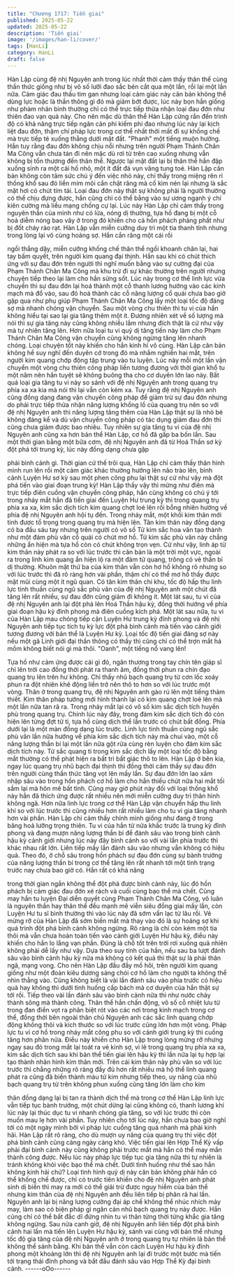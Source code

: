 ```yaml
---
title: "Chương 1717: Tiến giai"
published: 2025-05-22
updated: 2025-05-22
description: 'Tiến giai'
image: '/images/han-li/cover/'
tags: [HanLi]
category: HanLi
draft: false
---
```


Hàn Lập cùng đệ nhị Nguyên anh trong lúc nhất thời cảm thấy
thân thể cùng thần thức giống như bị vô số lưỡi đao sắc bén cắt
qua một lần, rồi lại một lần nữa. Cảm giác đau thấu tim gan
nhưng loại cảm giác này căn bản không thể dùng lực hoặc là thần
thông gì đó mà giảm bớt được, lúc này bọn hắn giống như phàm
nhân bình thường chỉ có thể trực tiếp thừa nhận loại đau đớn như
thiên đao vạn quả này.
Cho nên mặc dù thân thể Hàn Lập cứng rắn đến trình độ có khả
năng trực tiếp ngăn cản phi kiếm phi đao nhưng lúc này lại kịch
liệt đau đớn, thậm chí pháp lực trong cơ thể nhất thời mất đi sự
khống chế mà trực tiếp té xuống thẳng dưới mặt đất.
"Phanh" một tiếng muộn hưởng.
Hắn tuy rằng đau đớn không chịu nổi nhưng trên người Phạm
Thánh Chân Ma Công vẫn chưa tán đi nên mặc dù rơi từ trên cao
xuống nhưng vẫn không bị tổn thương đến thân thể. Ngược lại
mặt đất lại bị thân thể hắn đập xuống sinh ra một cái hố nhỏ, một
ít đất đá vụn văng tung toé.
Hàn Lập căn bản không còn tâm sức chú ý đến việc nhỏ này, chỉ
thấy trong miệng rên rỉ thống khổ sau đó liền mím môi cắn chặt
răng mà cố kìm nén lại nhưng là sắc mặt hơi có chút tím tái. Loại
đau đớn này thật sự không phải là người thường có thể chịu
đựng được, hắn cũng chỉ có thể bằng vào sự ương ngạnh ý chí
kiên cường mà liều mạng chống cự lại.
Lúc này Hàn Lập chỉ cảm thấy trong nguyên thần của mình như
có lửa, nóng dị thường, tựa hồ đang bị một cỗ hoả diễm nóng bao
vây ở trong đó khiến cho cả hồn phách phảng phất như bị đốt
cháy rào rạt. Hàn Lập vẫn miễn cưỡng duy trì một tia thanh tỉnh
nhưng trong lòng lại vô cùng hoảng sợ. Hắn cắn răng một cái rồi

ngồi thẳng dậy, miễn cưỡng khống chế thân thể ngồi khoanh chân
lại, hai tay bấm quyết, trên người kim quang đại thịnh.
Hắn sau khi có chút thích ứng với sự đau đớn trên người thì nghĩ
muốn bằng vào sự cường đại của Phạm Thánh Chân Ma Công
mà khu trừ đi sự khác thường trên người nhưng chuyện tiếp theo
lại làm cho hắn sửng sốt. Lúc này trong cơ thể linh lực vừa
chuyền thì sự đau đớn lại hoá thành một cỗ thanh lương hướng
vào các kinh mạch mà đổ vào, sau đó hoá thành các cỗ năng
lượng cổ quái chưa bao giờ gặp qua như phụ giúp Phạm Thánh
Chân Ma Công lấy một loại tốc độ đáng sợ mà nhanh chóng vận
chuyển.
Sau một vòng chu thiên thì tu vi của hắn không hiểu tại sao lại gia
tăng thêm một ít. Đương nhiên xét về số lượng mà nói thì sự gia
tăng này cũng không nhiều lắm nhưng đích thật là cứ như vậy mà
tự nhiên tăng lên. Hơn nữa loại tu vi quỷ dị tăng tiến này làm cho
Phạm Thánh Chân Ma Công vận chuyển cũng không ngừng tăng
lên nhanh chóng. Loại chuyện tốt này khiến cho hắn kinh hỉ vô
cùng.
Hàn Lập căn bản không hề suy nghĩ đến duyên cớ trong đó mà
nhắm nghiền hai mắt, trên người kim quang chớp động tập trung
vào tu luyện. Lúc này mỗi một lần vận chuyển một vòng chu thiên
công pháp liền tương đương với thời gian khổ tu một năm nên
hắn tuyệt sẽ không buông tha cho cơ duyên lớn lao này. Bất quá
loại gia tăng tu vi này so sánh với đệ nhị Nguyên anh trong quang
trụ phía xa xa kia mà nói thì lại vẫn còn kém xa.
Tuy rằng đệ nhị Nguyên anh cũng đồng dạng đang vận chuyển
công pháp để giảm trừ sự đau đớn nhưng do phải trực tiếp thừa
nhận năng lượng khổng lồ của quang trụ nên so với đệ nhị
Nguyên anh thì năng lượng tăng thêm của Hàn Lập thật sự là nhỏ
bé không đáng kể và dù vận chuyển công pháp có tác dụng giảm
đau đớn thì cũng chưa giảm được bao nhiêu. Tuy nhiên sự gia
tăng tu vi của đệ nhị Nguyên anh cũng xa hơn bản thể Hàn Lập,
cơ hồ đã gấp ba bốn lần.
Sau một thời gian bằng một bữa cơm, đệ nhị Nguyên anh đã từ
Hoá Thần sơ kỳ đột phá tới trung kỳ, lúc này đồng dạng chưa gặp

phải bình cảnh gì. Thời gian cứ thế trôi qua, Hàn Lập chỉ cảm
thấy thân hình mình run lên rồi một cảm giác khác thường hướng
lên não trào lên, bình cảnh Luyện Hư sơ kỳ sau một phen công
phu lại thật sự cứ như vậy mà đột phá tiến vào giai đoạn trung kỳ!
Hàn Lập thấy vậy thì mừng như điên mà trực tiếp điên cuồng vận
chuyển công pháp, hắn cũng không có chú ý tới trong nháy mắt
hắn đã tiến giai đến Luyện Hư trung kỳ thì trong quang trụ phía xa
xa, kim sắc dịch tích kim quang chợt loé lên rồi bỗng nhiên hướng
về phía đệ nhị Nguyên anh hội tụ đến. Trong nháy mắt, một khối
kim thân mới tinh được tổ trọng trong quang trụ mà hiện lên.
Tân kim thân này đồng dạng có ba đầu sáu tay nhưng trên người
có vô số Tử kim sắc hoa văn tạo thành như một đám phù văn cổ
quái có chút mơ hồ. Tử kim sắc phù văn này chẳng những ẩn
hiện mà tựa hồ còn có chút không trọn vẹn.
Cứ như vậy, linh áp từ kim thân này phát ra so với lúc trước thì
căn bản là một trời một vực, ngoài ra trong linh kim quang ẩn hiện
lộ ra một đám tử quang, trông có vẻ thần bí dị thường. Khuôn mặt
thứ ba của kim thân vẫn còn hơ hồ không rõ nhưng so với lúc
trước thì đã rõ ràng hơn vài phần, thậm chí có thể mơ hồ thấy
được mặt mũi cùng một ít ngũ quan.
Có tân kim thân chi khu, tốc độ hấp thu linh lực tinh thuần cùng
ngũ sắc phù văn của đệ nhị Nguyên anh một chút đã tăng lên rất
nhiều, sự đau đớn cũng giảm đi không ít. Một lát sau, tu vi của đệ
nhị Nguyên anh lại đột phá lên Hoá Thần hậu kỳ, đồng thời
hướng về phía giai đoạn hậu kỳ đỉnh phong mà điên cuồng kích
phá.
Một lát sau nữa, tu vi của Hàn Lập mau chóng tiếp cận Luyện Hư
trung kỳ đỉnh phong và đệ nhị Nguyên anh tiếp tục tích tụ kỳ lực
đột phá bình cảnh mà tiến vào cảnh giới tương đương với bản thể
là Luyện Hư kỳ. Loại tốc độ tiến giai đáng sợ này nếu một gã Linh
giới đại thần thông có thấy thì cũng chỉ có thể trợn mắt há mồm
không biết nói gì mà thôi.
"Oanh", một tiếng nổ vang lên!

Tựa hồ như cảm ứng được cái gì đó, ngân thương trong tay chín
tên giáp sĩ chỉ lên trời cao đồng thời phát ra thanh âm, đồng thời
phun ra chín đạo quang trụ lên trên hư không. Chỉ thấy nhũ bạch
quang trụ từ cơn lốc xoáy phun ra đột nhiên khẽ động liền trở nên
thô to hơn so với lúc trước một vòng.
Thân ở trong quang trụ, đệ nhị Nguyên anh gào rú lên một tiếng
thảm thiết. Kim thân pháp tướng mới hình thành lại có kim quang
chợt loé lên mà một lần nữa tan rã ra. Trong nháy mắt lại có vô số
kim sắc dịch tích huyền phù trong quang trụ. Chính lúc này đây,
trong đám kim sắc dịch tích đó còn hiện lên từng đợt tử ti, tựa hồ
cùng dịch thể lần trước có chút bất đồng.
Phía dưới lại là một màn đồng dạng lúc trước. Linh lực tinh thuần
cùng ngũ sắc phù văn lần nữa hướng về phía kim sắc dịch tích
này mà chui vào, một cỗ năng lượng thần bí lại một lần nữa gột
rửa cùng rèn luyện cho đám kim sắc dịch tích này. Tử sắc quang
ti trong kim sắc dịch lấy một loại tốc độ bằng mắt thường có thể
phát hiện ra bất tri bất giác thô to lên.
Hàn Lập ở bên kia, ngay lúc quang trụ nhũ bạch đại thịnh thì đồng
thời cảm thấy sự đau đớn trên người cùng thần thức tăng vọt lên
mấy lần. Sự đau đớn lớn lao xâm nhập sâu vào trong hồn phách
cơ hồ làm cho hắn thiếu chút nữa hai mắt tối sầm lại mà hôn mê
bất tỉnh. Cũng may giờ phút này đối với loại thống khổ này hắn đã
thích ứng được rất nhiều nên mới miễn cưỡng duy trì thân hình
không ngã. Hơn nữa linh lực trong cơ thể Hàn Lập vận chuyển
hấp thu linh khí so với lúc trước thì cũng nhiều hơn rất nhiều làm
cho tu vi gia tăng nhanh hơn vài phần.
Hàn Lập chỉ cảm thấy chính mình giống như đang ở trong băng
hoả lưỡng trọng thiên. Tu vi của hắn từ nửa khắc trước là trung
kỳ đỉnh phong và đang mượn năng lượng thần bí để đánh sâu
vào trong bình cảnh hậu kỳ cảnh giới nhưng lúc này đây bình
cảnh so với vài lần phía trước thì khác nhau rất lớn. Liên tiếp mấy
lần đánh sâu vào nhưng vẫn không có hiệu quả.
Theo đó, ở chỗ sâu trong hồn phách sự đau đớn cùng sự bành
trướng của năng lượng thần bí trong cơ thể tăng lên rất nhanh tới
một tình trạng trước nay chưa bao giờ có. Hắn rất có khả năng

trong thời gian ngắn không thể đột phá được bình cảnh này, lúc
đó hồn phách bị cảm giác đau đớn xé rách và cuối cùng bạo thể
mà chết.
Cũng may hắn tu luyện Đại diễn quyết cùng Phạm Thánh Chân
Ma Công, vô luân là nguyên thần hay thân thể đều mạnh mẽ viễn
siêu đồng giai mấy lần, còn Luyện Hư tu sĩ bình thường thì vào
lúc này đã sớm vẩn lạc từ lâu rồi. Vẻ mừng rỡ của Hàn Lập đã
sớm biến mất mà thay vào đó là sự hoảng sợ khi quá trình đột
phá bình cảnh không ngừng.
Rõ ràng là chỉ còn kém một tia thôi mà vẫn chưa hoàn toàn tiến
vào cảnh giới Luyện Hư hậu kỳ, điều này khiến cho hắn lo lắng
vạn phần. Đúng là chỗ tốt trên trời rơi xuống quả nhiên không
phải dễ lấy như vậy. Dựa theo suy tính của hắn, nếu sau ba lượt
đánh sâu vào bình cảnh hậu kỳ nữa mà không có kết quả thì thật
sự là phải thân ngã, mạng vong. Cho nên Hàn Lập đầu đầy mồ
hôi, trên người kim quang giống như một đoàn kiêu dương sáng
chói cơ hồ làm cho người ta không thể nhìn thẳng vào.
Cũng không biết là vài lần đánh sâu vào phía trước có hiệu quả
hay không thì dưới tình huống cấp bách mà cơ duyên của hắn
thật sự tới rồi. Tiếp theo vài lần đánh sâu vào bình cảnh nữa thì
như nước chảy thành sông mà thành công. Thân thể hắn chấn
động, vô số cỗ nhiệt lưu từ trong đan điền vọt ra phân biệt rót vào
các nơi trong kinh mạch trong cơ thể, đồng thời bên ngoài thân
chủ Nguyên anh các sắc linh quang chớp động không thôi và kích
thước so với lúc trước cũng lớn hơn một vòng.
Pháp lực tu vi cơ hồ trong nháy mắt công phu so với cảnh giới
trung kỳ thì cuồng tăng hơn phân nửa. Điều này khiến cho Hàn
Lập trong lòng mừng rỡ nhưng ngay sau đó trong mắt lại toát ra
vẻ kinh sợ, vì lẽ trong quang trụ phía xa xa, kim sắc dịch tích sau
khi bản thể tiến giai lên hậu kỳ thì lần nữa lại tụ hợp lại tạo thành
nhân hình kim thân mới.
Trên cái kim thân này phù văn so với lúc trước thì chẳng những rõ
ràng đầy đủ hơn rất nhiều mà hộ thể linh quang phát ra cũng đã
biến thành màu tử kim nhưng tiếp theo, uy năng của nhũ bạch
quang trụ từ trên không phun xuống cũng tăng lớn làm cho kim

thân đồng dạng lại bị tan ra thành dịch thể mà trong cơ thể Hàn
Lập linh lực vẫn tiếp tục bành trướng, một chút dừng lại cũng
không có, thanh lương khí lúc này lại thúc dục tu vi nhanh chóng
gia tăng, so với lúc trước thì còn muốn mau lẹ hơn vài phần.
Tuy nhiên cho tới lúc này, hắn chưa bao giờ nghĩ tới có một ngày
mình bởi vì pháp lực cuồng tăng quá nhanh mà phải kinh hãi. Hàn
Lập rất rõ ràng, cho dù mượn uy năng của quang trụ thì việc đột
phá bình cảnh cũng càng ngày càng khó. Việc tiến giai lên Hợp
Thể Kỳ vấp phải đại bình cảnh này cũng không phải trước mắt mà
hắn có thể may mắn thành công được.
Nếu lúc này pháp lực tiếp tục gia tăng nữa thì tự nhiên là tránh
không khỏi việc bạo thể mà chết. Dưới tình huống như thế sao
hắn không kinh hãi chứ?
Loại tình hình quỷ dị này căn bản không phải hắn có thể khống
chế được, chỉ có trước tiên khiến cho đệ nhị Nguyên anh phát
sinh dị biến thì may ra mới có thể giải trừ được nguy hiểm của
bản thể nhưng kim thân của đệ nhị Nguyên anh đều liên tiếp bị
phân rã hai lần. Nguyên anh lại bị năng lượng cường đại áp chế
không thể nhúc nhích mảy may, làm sao có biện pháp gì ngăn
cản nhũ bạch quang trụ này được.
Hắn cũng chỉ có thể bất đắc dĩ đứng nhìn tu vi thân từng thời từng
khắc gia tăng không ngừng. Sau nửa canh giờ, đệ nhị Nguyên
anh liên tiếp đột phá binh cảnh hai lần mà tiến lên Luyện Hư hậu
kỳ, sánh vai cùng với bản thể nhưng tốc độ gia tăng của đệ nhị
Nguyên anh ở trong quang trụ tự nhiên là bản thể không thể sánh
bằng. Khi bản thể vẫn còn cách Luyện Hư hậu kỳ đỉnh phong một
khoảng lớn thì đệ nhị Nguyên anh lại đi trước một bước mà tiến
tới trạng thái đỉnh phong và bắt đầu đánh sâu vào Hợp Thể Kỳ đại
bình cảnh.
------oOo------
